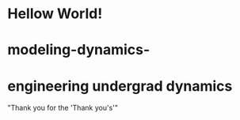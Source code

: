 # Hellow World!
# modeling-dynamics-
# engineering undergrad dynamics 

"Thank you for the 'Thank you's'"

